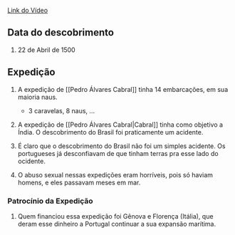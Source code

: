 [Link do Vídeo](https://youtu.be/byB2s3BM7Y8)

## Data do descobrimento 
1. 22 de Abril de 1500

## Expedição
1. A expedição de [[Pedro Álvares Cabral]] tinha 14 embarcações, em sua maioria naus.
	- 3 caravelas, 8 naus, ... 

2. A expedição de [[Pedro Álvares Cabral|Cabral]] tinha como objetivo a Índia. O descobrimento do Brasil foi praticamente um acidente. 
3. É claro que o descobrimento do Brasil não foi um simples acidente. Os portugueses já desconfiavam de que tinham terras pra esse lado do ocidente. 
4. O abuso sexual nessas expedições eram horríveis, pois só haviam homens, e eles passavam meses em mar. 

### Patrocínio da Expedição 

1. Quem financiou essa expedição foi Gênova e Florença (Itália), que deram esse dinheiro a Portugal continuar a sua expansão marítima.